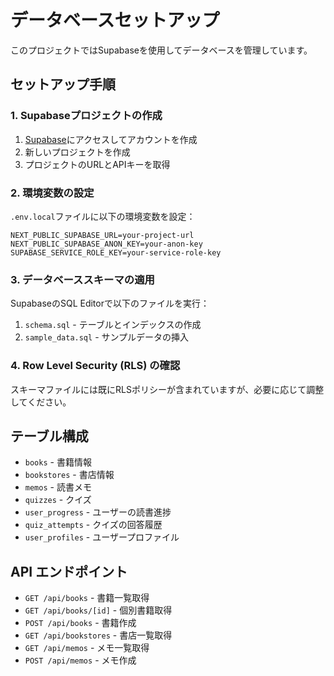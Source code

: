 # データベースセットアップ

このプロジェクトではSupabaseを使用してデータベースを管理しています。

## セットアップ手順

### 1. Supabaseプロジェクトの作成

1. [Supabase](https://supabase.com)にアクセスしてアカウントを作成
2. 新しいプロジェクトを作成
3. プロジェクトのURLとAPIキーを取得

### 2. 環境変数の設定

`.env.local`ファイルに以下の環境変数を設定：

```env
NEXT_PUBLIC_SUPABASE_URL=your-project-url
NEXT_PUBLIC_SUPABASE_ANON_KEY=your-anon-key
SUPABASE_SERVICE_ROLE_KEY=your-service-role-key
```

### 3. データベーススキーマの適用

SupabaseのSQL Editorで以下のファイルを実行：

1. `schema.sql` - テーブルとインデックスの作成
2. `sample_data.sql` - サンプルデータの挿入

### 4. Row Level Security (RLS) の確認

スキーマファイルには既にRLSポリシーが含まれていますが、必要に応じて調整してください。

## テーブル構成

- `books` - 書籍情報
- `bookstores` - 書店情報
- `memos` - 読書メモ
- `quizzes` - クイズ
- `user_progress` - ユーザーの読書進捗
- `quiz_attempts` - クイズの回答履歴
- `user_profiles` - ユーザープロファイル

## API エンドポイント

- `GET /api/books` - 書籍一覧取得
- `GET /api/books/[id]` - 個別書籍取得
- `POST /api/books` - 書籍作成
- `GET /api/bookstores` - 書店一覧取得
- `GET /api/memos` - メモ一覧取得
- `POST /api/memos` - メモ作成
